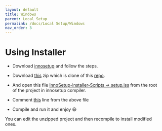 ```yaml
---
layout: default
title: Windows
parent: Local Setup
permalink: /docs/Local Setup/Windows
nav_order: 3
---
```


# Using Installer 

* Download [innosetup](https://jrsoftware.org/isdl.php) and follow the steps.

* Download [this](https://github.com/RahulARanger/MAL-Remainder/archive/refs/heads/master.zip) zip which is clone of this [repo](https://github.com/RahulARanger/MAL-Remainder).

* And open this file [InnoSetup-Installer-Scripts -> setup.iss](https://github.com/RahulARanger/MAL-Remainder/blob/master/InnoSetup-Installer-Scripts/setup.iss) from the root of the project in innosetup compiler.

* Comment [this](https://github.com/RahulARanger/MAL-Remainder/blob/99e2eb1a78112024cb5eaef97d1f9019e783cd34/InnoSetup-Installer-Scripts/setup.iss#L84) line from the above file

* Compile and run it and enjoy 😃

You can edit the unzipped project and then recompile to install modified ones.
